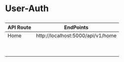 # User-Auth


##
| API Route     | EndPoints |
| ------------- | ------------- |
| Home          | http://localhost:5000/api/v1/home  |
||
||
||
||
||
||
||
||
||
